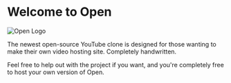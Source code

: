 # Welcome to Open
![Open Logo](https://raw.githubusercontent.com/Pineconium/OpenVideoHosting/main/OpenLogo.png)

The newest open-source YouTube clone is designed for those wanting to make their own video hosting site. Completely handwritten.

Feel free to help out with the project if you want, and you're completely free to host your own version of Open.
